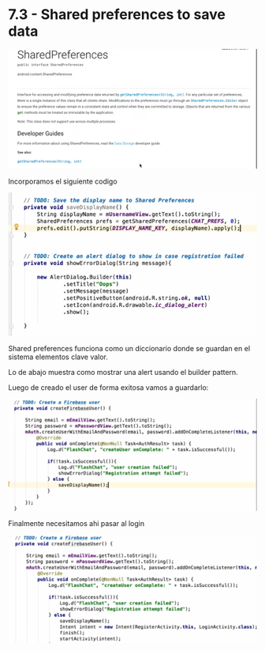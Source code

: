 # 7.3 - Shared preferences to save data

![](../../.gitbook/assets/imagen%20%28892%29.png)

Incorporamos el siguiente codigo

![](../../.gitbook/assets/imagen%20%28912%29.png)

Shared preferences funciona como un diccionario donde se guardan en el sistema elementos clave valor.

Lo de abajo muestra como mostrar una alert usando el builder pattern.

Luego de creado el user de forma exitosa vamos a guardarlo:

![](../../.gitbook/assets/imagen%20%28851%29.png)

Finalmente necesitamos ahi pasar al login

![](../../.gitbook/assets/imagen%20%28835%29.png)

